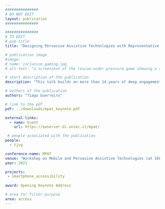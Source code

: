 ```yaml
---
###############
# DO NOT EDIT
layout: publication
###############

###############
# TO EDIT
# pub title
title: "Designing Pervasive Assistive Technologies with Representative Users"

# publication image
#image:
# name: inclusive_gaming.jpg
# alt-text: "a screenshot of the rescue:under pressure game showing a submarine in a dark sea" # provide a short description for the image #a11y

# short description of the publication
description: "This talk builds on more than 14 years of deep engagements and in-the-wild deployments of mobile technologies within a community of blind people. It makes the case for pervasive assistive technology researchers to be experts in their areas of study: people, and then, technology to serve and empower people."

# authors of the publication
authors: "Tiago Guerreiro"

# link to the pdf
pdf: ../downloads/mpat_keynote.pdf

external-links:
  - name: Event
    url: https://ewserver.di.unimi.it/mpat/

 # people associated with the publication
people:
  - tjvg

conference-name: MPAT
venue: "Workshop on Mobile and Pervasive Assistive Technologies (at IEEE Percom), March, 2021"
year: 2021

projects:
 - smartphone_accessibility
 
award: Opening Keynote Address

# area for filter purpose
area: access
---
```

